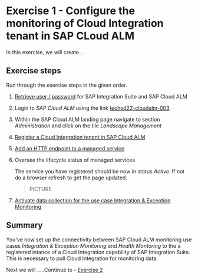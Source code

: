 # Exercise 1 - Configure the monitoring of Cloud Integration tenant in SAP CLoud ALM

In this exercise, we will create...


## Exercise steps

Run through the exercise steps in the given order.

1. [Retrieve user / password](../ex0/ex02/) for SAP Integration Suite and SAP Cloud ALM
 
2. Login to *SAP Cloud ALM* using the link [teched22-cloudalm-003](https://teched22-cloudalm-003.authentication.eu10.hana.ondemand.com/).

3. Within the SAP Cloud ALM landing page navigate to section *Administration* and click on the tile *Landscape Management*

4. [Register a Cloud Integration tenant in SAP Cloud ALM](./ex11/)

5. [Add an HTTP endpoint to a managed service](./ex12/)
    
6.  Oversee the lifecycle status of managed services

    The service you have registered should be now in status *Active*. If not do a browser refresh to get the page updated.

    > PICTURE
    
7. [Activate data collection for the use case Integration & Exception Monitoring](./ex13/)

## Summary

You've now set up the connectivity between SAP Cloud ALM monitoring use cases *Integration & Exception Monitoring* and *Health Montoring* to the a registered intance of a Cloud Integration capability of SAP Integration Suite. This is necessary to pull Cloud Integration for monitoring data.

Next we will .....Continue to - [Exercise 2](../ex2/README.md)

<!--
Provide the exercise content here directly in README.md using [markdown](https://guides.github.com/features/mastering-markdown/) and linking to the specific exercise pages, below is an example.

- [Getting Started](exercises/ex0/)
- [Exercise 1 - First Exercise Description](exercises/ex1/)
    - [Exercise 1.1 - Exercise 1 Sub Exercise 1 Description](exercises/ex1#exercise-11-sub-exercise-1-description)
-->
